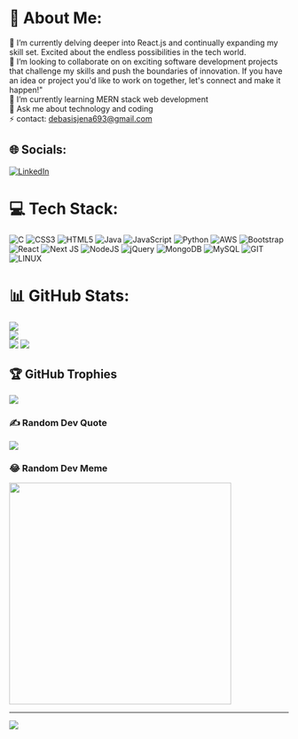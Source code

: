 # 💫 About Me:
🔭 I’m currently delving deeper into React.js and continually expanding my skill set. Excited about the endless possibilities in the tech world.<br>👯 I’m looking to collaborate on on exciting software development projects that challenge my skills and push the boundaries of innovation. If you have an idea or project you'd like to work on together, let's connect and make it happen!"<br>🌱 I’m currently learning MERN stack web development<br>💬 Ask me about technology and coding<br>⚡ contact: debasisjena693@gmail.com


## 🌐 Socials:
[![LinkedIn](https://img.shields.io/badge/LinkedIn-%230077B5.svg?logo=linkedin&logoColor=white)](https://linkedin.com/in/www.linkedin.com/in/debasisjena693) 

# 💻 Tech Stack:
![C](https://img.shields.io/badge/c-%2300599C.svg?style=for-the-badge&logo=c&logoColor=white) ![CSS3](https://img.shields.io/badge/css3-%231572B6.svg?style=for-the-badge&logo=css3&logoColor=white) ![HTML5](https://img.shields.io/badge/html5-%23E34F26.svg?style=for-the-badge&logo=html5&logoColor=white) ![Java](https://img.shields.io/badge/java-%23ED8B00.svg?style=for-the-badge&logo=java&logoColor=white) ![JavaScript](https://img.shields.io/badge/javascript-%23323330.svg?style=for-the-badge&logo=javascript&logoColor=%23F7DF1E) ![Python](https://img.shields.io/badge/python-3670A0?style=for-the-badge&logo=python&logoColor=ffdd54) ![AWS](https://img.shields.io/badge/AWS-%23FF9900.svg?style=for-the-badge&logo=amazon-aws&logoColor=white) ![Bootstrap](https://img.shields.io/badge/bootstrap-%23563D7C.svg?style=for-the-badge&logo=bootstrap&logoColor=white) ![React](https://img.shields.io/badge/react-%2320232a.svg?style=for-the-badge&logo=react&logoColor=%2361DAFB) ![Next JS](https://img.shields.io/badge/Next-black?style=for-the-badge&logo=next.js&logoColor=white) ![NodeJS](https://img.shields.io/badge/node.js-6DA55F?style=for-the-badge&logo=node.js&logoColor=white) ![jQuery](https://img.shields.io/badge/jquery-%230769AD.svg?style=for-the-badge&logo=jquery&logoColor=white) ![MongoDB](https://img.shields.io/badge/MongoDB-%234ea94b.svg?style=for-the-badge&logo=mongodb&logoColor=white) ![MySQL](https://img.shields.io/badge/mysql-%2300f.svg?style=for-the-badge&logo=mysql&logoColor=white) ![GIT](https://img.shields.io/badge/Git-fc6d26?style=for-the-badge&logo=git&logoColor=white) ![LINUX](https://img.shields.io/badge/Linux-FCC624?style=for-the-badge&logo=linux&logoColor=black)
# 📊 GitHub Stats:
![](https://github-readme-stats.vercel.app/api?username=Debasis693&theme=dark&hide_border=false&include_all_commits=false&count_private=true)<br/>
![](https://github-readme-streak-stats.herokuapp.com/?user=Debasis693&theme=dark&hide_border=false)<br/>
![](https://github-readme-stats.vercel.app/api/top-langs/?username=Debasis693&theme=dark&hide_border=false&include_all_commits=false&count_private=true&layout=compact)
[![](https://visitcount.itsvg.in/api?id=Debasis693&label=Profile%20Views&color=1&icon=5&pretty=true)](https://visitcount.itsvg.in)

## 🏆 GitHub Trophies
![](https://github-profile-trophy.vercel.app/?username=Debasis693&theme=radical&no-frame=false&no-bg=true&margin-w=4)

### ✍️ Random Dev Quote
![](https://quotes-github-readme.vercel.app/api?type=horizontal&theme=radical)

### 😂 Random Dev Meme
<img src='https://randommeme-five.vercel.app/' style="height: 400px;"/>

---
[![](https://visitcount.itsvg.in/api?id=Debasis693&icon=0&color=0)](https://visitcount.itsvg.in)

<!-- Proudly created with GPRM ( https://gprm.itsvg.in ) -->
